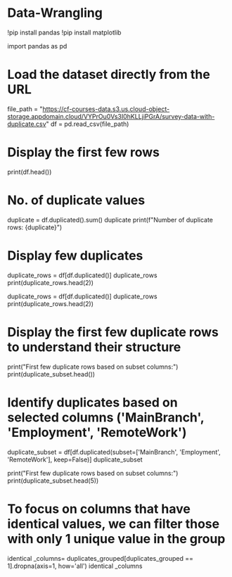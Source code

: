 # Data-Wrangling
!pip install pandas
!pip install matplotlib

import pandas as pd

# Load the dataset directly from the URL
file_path = "https://cf-courses-data.s3.us.cloud-object-storage.appdomain.cloud/VYPrOu0Vs3I0hKLLjiPGrA/survey-data-with-duplicate.csv"
df = pd.read_csv(file_path)

# Display the first few rows
print(df.head())

# No. of duplicate values

duplicate = df.duplicated().sum()
duplicate
print(f"Number of duplicate rows: {duplicate}")

# Display few duplicates

duplicate_rows = df[df.duplicated()]
duplicate_rows
print(duplicate_rows.head(2))

duplicate_rows = df[df.duplicated()]
duplicate_rows
print(duplicate_rows.head(2))

# Display the first few duplicate rows to understand their structure
print("First few duplicate rows based on subset columns:")
print(duplicate_subset.head())

# Identify duplicates based on selected columns ('MainBranch', 'Employment', 'RemoteWork')
duplicate_subset = df[df.duplicated(subset=['MainBranch', 'Employment', 'RemoteWork'], keep=False)]
duplicate_subset

print("First few duplicate rows based on subset columns:")
print(duplicate_subset.head(5))

# To focus on columns that have identical values, we can filter those with only 1 unique value in the group
identical _columns= duplicates_grouped[duplicates_grouped == 1].dropna(axis=1, how='all')
identical _columns
